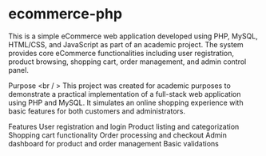# ecommerce-php

This is a simple eCommerce web application developed using PHP, MySQL, HTML/CSS, and JavaScript as part of an academic project. The system provides core eCommerce functionalities including user registration, product browsing, shopping cart, order management, and admin control panel.

Purpose <br / >
This project was created for academic purposes to demonstrate a practical implementation of a full-stack web application using PHP and MySQL. It simulates an online shopping experience with basic features for both customers and administrators.

Features
  User registration and login
  Product listing and categorization
  Shopping cart functionality
  Order processing and checkout
  Admin dashboard for product and order management
  Basic validations 
  
